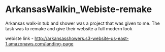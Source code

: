# ArkansasWalkin_Webiste-remake
Arkansas walk-in tub and shower was a project that was given to me. The task was to remake and give their website a full modern look

webiste link - http://arkansasshowers.s3-website-us-east-1.amazonaws.com/landing-page
